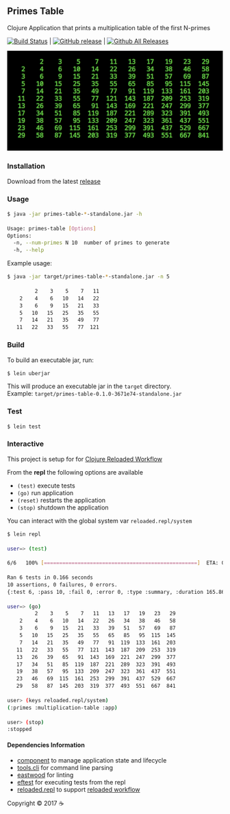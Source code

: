 ## Primes Table

Clojure Application that prints a multiplication table of the first N-primes

[![Build Status](https://travis-ci.org/scotthaleen/primes-table.svg?branch=master)](https://travis-ci.org/scotthaleen/primes-table) | [![GitHub release](https://img.shields.io/github/release/scotthaleen/primes-table.svg)](https://github.com/scotthaleen/primes-table/releases/latest)
| [![Github All Releases](https://img.shields.io/github/downloads/scotthaleen/prime-tables/total.svg)](https://github.com/scotthaleen/primes-table)

<p align="center">

![primes-table](docs/images/banner.png)
</p>

### Installation

Download from the latest [release](https://github.com/scotthaleen/primes-table/releases/latest)


### Usage

```sh
$ java -jar primes-table-*-standalone.jar -h

Usage: primes-table [Options]
Options:
  -n, --num-primes N 10  number of primes to generate
  -h, --help
```

Example usage:

```sh
$ java -jar target/primes-table-*-standalone.jar -n 5

         2    3    5    7   11
    2    4    6   10   14   22
    3    6    9   15   21   33
    5   10   15   25   35   55
    7   14   21   35   49   77
   11   22   33   55   77  121
```



### Build

To build an executable jar, run:

```sh
$ lein uberjar
```

This will produce an executable jar in the `target` directory. <br />
Example: `target/primes-table-0.1.0-3671e74-standalone.jar`

### Test

```sh
$ lein test
```


### Interactive

This project is setup for for [Clojure Reloaded Workflow](http://thinkrelevance.com/blog/2013/06/04/clojure-workflow-reloaded)

From the **repl** the following options are available

- `(test)` execute tests
- `(go)` run application
- `(reset)` restarts the application
- `(stop)` shutdown the application

You can interact with the global system var `reloaded.repl/system`

```sh
$ lein repl

user=> (test)

6/6   100% [==================================================]  ETA: 00:00

Ran 6 tests in 0.166 seconds
10 assertions, 0 failures, 0 errors.
{:test 6, :pass 10, :fail 0, :error 0, :type :summary, :duration 165.869191}

user=> (go)
         2    3    5    7   11   13   17   19   23   29
    2    4    6   10   14   22   26   34   38   46   58
    3    6    9   15   21   33   39   51   57   69   87
    5   10   15   25   35   55   65   85   95  115  145
    7   14   21   35   49   77   91  119  133  161  203
   11   22   33   55   77  121  143  187  209  253  319
   13   26   39   65   91  143  169  221  247  299  377
   17   34   51   85  119  187  221  289  323  391  493
   19   38   57   95  133  209  247  323  361  437  551
   23   46   69  115  161  253  299  391  437  529  667
   29   58   87  145  203  319  377  493  551  667  841

user> (keys reloaded.repl/system)
(:primes :multiplication-table :app)

user> (stop)
:stopped
```


#### Dependencies Information

- [component](https://github.com/stuartsierra/component) to manage application state and lifecycle
- [tools.cli](https://github.com/clojure/tools.cli) for command line parsing
- [eastwood](https://github.com/jonase/eastwood) for linting
- [eftest](https://github.com/weavejester/eftest) for executing tests from the repl
- [reloaded.repl](https://github.com/weavejester/reloaded.repl) to support [reloaded workflow](http://thinkrelevance.com/blog/2013/06/04/clojure-workflow-reloaded)




Copyright © 2017  ☕
